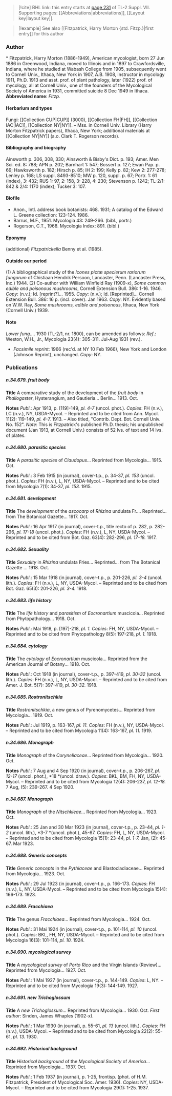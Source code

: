 > [!cite] BHL link: this entry starts at [page 231](https://www.biodiversitylibrary.org/page/33259735) of TL-2 Suppl. VII.
> Supporting pages: [[Abbreviations|abbreviations]], [[Layout key|layout key]].

> [!example] See also [[Fitzpatrick, Harry Morton {std. Fitzp.}|first entry]] for this author

### Author

\* Fitzpatrick, Harry Morton (1886-1949), American mycologist, born 27 Jun 1886 in Greenwood, Indiana, moved to Illinois and in 1897 to Crawfordsville, Indiana, where he studied at Wabash College from 1905, subsequently went to Cornell Univ., Ithaca, New York in 1907, A.B. 1908, instructor in mycology 1911, Ph.D. 1913 and asst. prof. of plant pathology, later (1922) prof. of mycology, all at Cornell Univ., one of the founders of the Mycological Society of America in 1931, committed suicide 8 Dec 1949 in Ithaca. 
**Abbreviated name**: *Fitzp.*

#### Herbarium and types

Fungi: [[Collection CUP|CUP]] (3000), [[Collection FH|FH]], [[Collection IAC|IAC]], [[Collection NY|NY]]. – Mss. in Cornell Univ. Library (Harry Morton Fitzpatrick papers), Ithaca, New York; additional materials at [[Collection NY|NY]] (a.o. Clark T. Rogerson records).

#### Bibliography and biography

Ainsworth p. 306, 308, 330; Ainsworth & Bisby's Dict. p. 193; Amer. Men Sci. ed. 8: 788; APN p. 202; Barnhart 1: 547; Bossert p. 127; Ewan Pap. p. 69; Hawksworth p. 182; Hirsch p. 85; IH 2: 199; Kelly p. 82; Kew 2: 277-278; Lenley p. 168; LS suppl. 8493-8510; MW p. 120, suppl. p. 67; Portr. 1: 61 (index), 3: 432; RUS 1: 97, 2: 158, 3: 228, 4: 230; Stevenson p. 1242; TL-2/1: 842 & 2/4: 1170 (index); Tucker 3: 107.

#### Biofile

- Anon., Intl. address book botanists: 468. 1931; A catalog of the Edward L. Greene collection: 123-124. 1986.
- Barrus, M.F., 1951. Mycologia 43: 249-266. (bibl., portr.)
- Rogerson, C.T., 1968. Mycologia Index: 891. (bibl.)

#### Eponymy

(additional) *Fitzpatrickella* Benny et al. (1985).

#### Outside our period

(1) A bibliographical study of the *Icones pictæ specierum rariorum fungorum* of Chistiaan Hendrik Persoon, Lancaster, Penn. (Lancaster Press, Inc.) 1944. (2) Co-author with William Winfield Ray (1909-x), *Some common edible and poisonous mushrooms*, Cornell Extension Bull. 386: 1-16. 1946. *Copy*: (n.v.); Id. \[reprint?\]... 1955. *Copy*: (n.v.); Id. \[Reprinted\]... Cornell Extension Bull. 386: 16 p. (incl. cover). Jan 1963. *Copy*: NY. Evidently based on W.W. Ray, *Some mushrooms, edible and poisonous*, Ithaca, New York (Cornell Univ.) 1939.

#### Note

*Lower fung*.... 1930 (TL-2/1, nr. 1800), can be amended as follows:
*Ref*.: Weston, W.H., Jr., Mycologia 23(4): 305-311. Jul-Aug 1931 (rev.).
- *Facsimile reprint*: 1966 (rec'd. at NY 10 Feb 1966), New York and London (Johnson Reprint), unchanged. *Copy*: NY.

### Publications

##### n.34.679. fruit body

**Title**
A comparative study of the development of the *fruit body* in *Phallogaster*, Hysterangium, and Gautieria... Berlin... 1913. Oct.

**Notes**
*Publ*.: Apr 1913, p. \[119\]-149, *pl. 4-7* (uncol. phot.). *Copies*: FH (n.v.), LC (n.v.), NY, USDA-Mycol. – Reprinted and to be cited from Ann. Mycol. 11(2): 119-149, *pl. 4-7.* 1913. – Also titled, "Contrib. Dept. Bot. Cornell Univ. No. 152".
*Note*: This is Fitzpatrick's published Ph.D. thesis; his unpublished document (Jan 1913, at Cornell Univ.) consists of 52 lvs. of text and 14 lvs. of plates.

##### n.34.680. parasitic species

**Title**
A *parasitic species* of *Claudopus*... Reprinted from Mycologia... 1915. Oct.

**Notes**
*Publ*.: 3 Feb 1915 (in journal), cover-t.p., p. 34-37, *pl. 153* (uncol. phot.). *Copies*: FH (n.v.), L, NY, USDA-Mycol. – Reprinted and to be cited from Mycologia 7(1): 34-37, *pl. 153.* 1915.

##### n.34.681. development

**Title**
The *development* of the *ascocarp* of *Rhizina* undulata Fr.... Reprinted... from The Botanical Gazette... 1917. Oct.

**Notes**
*Publ*.: 16 Apr 1917 (in journal), cover-t.p., title recto of p. 282, p. 282-296, *pl. 17-18* (uncol. phot.). *Copies*: FH (n.v.), L, NY, USDA-Mycol. – Reprinted and to be cited from Bot. Gaz. 63(4): 282-296, *pl. 17-18.* 1917.

##### n.34.682. Sexuality

**Title**
*Sexuality* in *Rhizina* undulata Fries... Reprinted... from The Botanical Gazette ... 1918. Oct.

**Notes**
*Publ*.: 15 Mar 1918 (in journal), cover-t.p., p. 201-226, *pl. 3-4* (uncol. lith.). *Copies*: FH (n.v.), L, NY, USDA-Mycol. – Reprinted and to be cited from Bot. Gaz. 65(3): 201-226, *pl. 3-4.* 1918.

##### n.34.683. life history

**Title**
The *life history* and *parasitism* of *Eocronartium* muscicola... Reprinted from Phytopathology... 1918. Oct.

**Notes**
*Publ*.: Mai 1918, p. \[197\]-218, *pl. 1. Copies*: FH, NY, USDA-Mycol. – Reprinted and to be cited from Phytopathology 8(5): 197-218, *pl. 1.* 1918.

##### n.34.684. cytology

**Title**
The *cytology* of *Eocronartium* muscicola... Reprinted from the American Journal of Botany... 1918. Oct.

**Notes**
*Publ*.: Oct 1918 (in journal), cover-t.p., p. 397-419, *pl. 30-32* (uncol. lith.). *Copies*: FH (n.v.), L, NY, USDA-Mycol. – Reprinted and to be cited from Amer. J. Bot. 5(7): 397-419, *pl. 30-32.* 1918.

##### n.34.685. Rostronitschkia

**Title**
*Rostronitschkia*, a new genus of Pyrenomycetes... Reprinted from Mycologia... 1919. Oct.

**Notes**
*Publ*.: Jul 1919, p. 163-167, *pl. 11. Copies*: FH (n.v.), NY, USDA-Mycol. – Reprinted and to be cited from Mycologia 11(4): 163-167, *pl. 11.* 1919.

##### n.34.686. Monograph

**Title**
*Monograph* of the *Coryneliaceae*... Reprinted from Mycologia... 1920. Oct.

**Notes**
*Publ*.: 7 Aug and 4 Sep 1920 (in journal), cover-t.p., p. 206-267, *pl. 12-17* (uncol. phot.), *18 *(uncol. draw.). *Copies*: BKL, BM, FH, NY, USDA-Mycol. – Reprinted and to be cited from Mycologia 12(4): 206-237, *pl. 12-18.* 7 Aug, (5): 239-267. 4 Sep 1920.

##### n.34.687. Monograph

**Title**
*Monograph* of the *Nitschkieae*... Reprinted from Mycologia... 1923. Oct.

**Notes**
*Publ*.: 25 Jan and 30 Mar 1923 (in journal), cover-t.p., p. 23-44, *pl. 1-2* (uncol. lith.), *3-7 *(uncol. phot.), 45-67. *Copies*: FH, L, NY, USDA-Mycol. – Reprinted and to be cited from Mycologia 15(1): 23-44, *pl. 1-7.* Jan, (2): 45-67. Mar 1923.

##### n.34.688. Generic concepts

**Title**
*Generic concepts* in the *Pythiaceae* and Blastocladiaceae... Reprinted from Mycologia... 1923. Oct.

**Notes**
*Publ*.: 29 Jul 1923 (in journal), cover-t.p., p. 166-173. *Copies*: FH (n.v.), L, NY, USDA-Mycol. – Reprinted and to be cited from Mycologia 15(4): 166-173. 1923.

##### n.34.689. Fracchiaea

**Title**
The genus *Fracchiaea*... Reprinted from Mycologia... 1924. Oct.

**Notes**
*Publ*.: 31 Mai 1924 (in journal), cover-t.p., p. 101-114, *pl. 10* (uncol. phot.). *Copies*: BKL, FH, NY, USDA-Mycol. – Reprinted and to be cited from Mycologia 16(3): 101-114, *pl. 10.* 1924.

##### n.34.690. mycological survey

**Title**
A *mycological survey* of *Porto Rico* and the Virgin Islands (Review)... Reprinted from Mycologia... 1927. Oct.

**Notes**
*Publ*.: 1 Mai 1927 (in journal), cover-t.p., p. 144-149. *Copies*: L, NY. – Reprinted and to be cited from Mycologia 19(3): 144-149. 1927.

##### n.34.691. new Trichoglossum

**Title**
A *new Trichoglossum*... Reprinted from Mycologia... 1930. Oct. *First author*: Sinden, James Whaples (1902-x).

**Notes**
*Publ*.: 1 Mar 1930 (in journal), p. 55-61, *pl. 13* (uncol. lith.). *Copies*: FH (n.v.), USDA-Mycol. – Reprinted and to be cited from Mycologia 22(2): 55-61, *pl. 13.* 1930.

##### n.34.692. Historical background

**Title**
*Historical background* of the *Mycological Society* of *America*... Reprinted from Mycologia... 1937. Oct.

**Notes**
*Publ*.: 1 Feb 1937 (in journal), p. 1-25, frontisp. (phot. of H.M. Fitzpatrick, President of Mycological Soc. Amer. 1936). *Copies*: NY, USDA-Mycol. – Reprinted and to be cited from Mycologia 29(1): 1-25. 1937.

